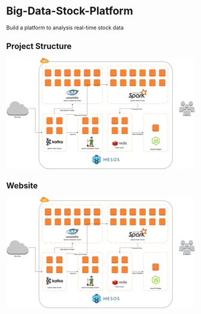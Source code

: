 # Big-Data-Stock-Platform
Build a platform to analysis real-time stock data




## Project Structure
![image](https://github.com/FeiWang810/Big-Data-Stock-Platform/blob/master/images/Structure.png)

## Website
![image](https://github.com/FeiWang810/Big-Data-Stock-Platform/blob/master/images/Structure.png)


